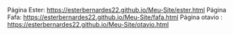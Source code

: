 Página Ester: https://esterbernardes22.github.io/Meu-Site/ester.html
Página Fafa: https://esterbernardes22.github.io/Meu-Site/fafa.html
Página  otavio : https://esterbernardes22.github.io/Meu-Site/otavio.html
